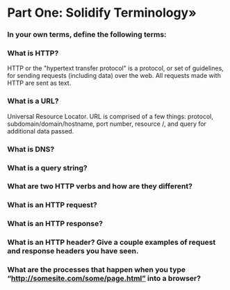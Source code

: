 # Part One: Solidify Terminology»

### In your own terms, define the following terms:
### What is HTTP?
HTTP or the "hypertext transfer protocol" is a protocol, or set of guidelines, for sending requests (including data) over the web. All requests made with HTTP are sent as text.
### What is a URL?
Universal Resource Locator.
URL is comprised of a few things: protocol, subdomain/domain/hostname, port number, resource /, and query for additional data passed.

### What is DNS?
### What is a query string?
### What are two HTTP verbs and how are they different?
### What is an HTTP request?
### What is an HTTP response?
### What is an HTTP header? Give a couple examples of request and response headers you have seen.
### What are the processes that happen when you type “http://somesite.com/some/page.html” into a browser?
